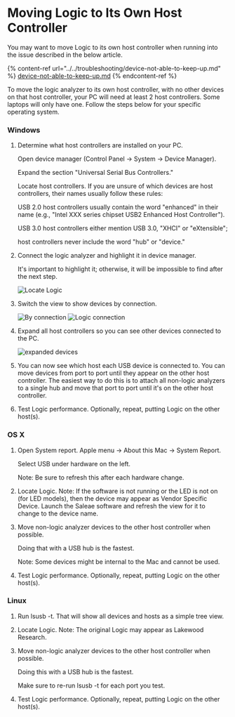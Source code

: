 # Moving Logic to Its Own Host Controller

You may want to move Logic to its own host controller when running into the issue described in the below article.

{% content-ref url="../../troubleshooting/device-not-able-to-keep-up.md" %}
[device-not-able-to-keep-up.md](../../troubleshooting/device-not-able-to-keep-up.md)
{% endcontent-ref %}

To move the logic analyzer to its own host controller, with no other devices on that host controller, your PC will need at least 2 host controllers. Some laptops will only have one. Follow the steps below for your specific operating system.

### **Windows**

1.  Determine what host controllers are installed on your PC.

    &#x20;Open device manager (Control Panel -> System -> Device Manager).

    &#x20;Expand the section "Universal Serial Bus Controllers."

    &#x20;Locate host controllers. If you are unsure of which devices are host controllers, their names usually follow these rules:

    &#x20;USB 2.0 host controllers usually contain the word "enhanced" in their name (e.g., "Intel XXX series chipset USB2 Enhanced Host Controller").

    &#x20;USB 3.0 host controllers either mention USB 3.0, "XHCI" or "eXtensible";

    &#x20;host controllers never include the word "hub" or "device."
2.  Connect the logic analyzer and highlight it in device manager.

    &#x20;It's important to highlight it; otherwise, it will be impossible to find after the next step.

    &#x20;![Locate Logic](https://trello-attachments.s3.amazonaws.com/55f866a4276782e3b2ae822a/492x290/97480150dab7875181aa9987d49f18e6/select\_logic.PNG)
3.  Switch the view to show devices by connection.

    ![By connection](https://trello-attachments.s3.amazonaws.com/55f0ad9685db3c82f0f3aeba/55f866a4276782e3b2ae822a/2b59af3d8666c70b71047b72dc10d950/switch\_view.png) ![Logic connection](https://trello-attachments.s3.amazonaws.com/55f866a4276782e3b2ae822a/457x172/80ce0ef7dfb11b6cf8d711894fcc16eb/new\_view.PNG)
4.  Expand all host controllers so you can see other devices connected to the PC.

    &#x20;![expanded devices](https://trello-attachments.s3.amazonaws.com/55f866a4276782e3b2ae822a/478x323/0804410bea2403138400de1041102310/expanded\_connections.PNG)
5. You can now see which host each USB device is connected to. You can move devices from port to port until they appear on the other host controller. The easiest way to do this is to attach all non-logic analyzers to a single hub and move that port to port until it's on the other host controller.
6. Test Logic performance. Optionally, repeat, putting Logic on the other host(s).

### **OS X**

1.  Open System report. Apple menu -> About this Mac -> System Report.

    &#x20;Select USB under hardware on the left.&#x20;

    &#x20;Note: Be sure to refresh this after each hardware change.
2. Locate Logic. Note: If the software is not running or the LED is not on (for LED models), then the device may appear as Vendor Specific Device. Launch the Saleae software and refresh the view for it to change to the device name.
3.  Move non-logic analyzer devices to the other host controller when possible.

    &#x20;Doing that with a USB hub is the fastest.&#x20;

    &#x20;Note: Some devices might be internal to the Mac and cannot be used.
4. Test Logic performance. Optionally, repeat, putting Logic on the other host(s).

### **Linux**

1. Run lsusb -t. That will show all devices and hosts as a simple tree view.
2. Locate Logic. Note: The original Logic may appear as Lakewood Research.
3.  Move non-logic analyzer devices to the other host controller when possible.

    &#x20;Doing this with a USB hub is the fastest.&#x20;

    &#x20;Make sure to re-run lsusb -t for each port you test.
4. Test Logic performance. Optionally, repeat, putting Logic on the other host(s).
